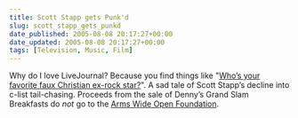 ```yaml
---
title: Scott Stapp gets Punk'd
slug: scott_stapp_gets_punkd
date_published: 2005-08-08 20:17:27+00:00
date_updated: 2005-08-08 20:17:27+00:00
tags: [Television, Music, Film]
---
```

Why do I love LiveJournal? Because you find things like "[Who’s your favorite faux Christian ex-rock star?](http://www.livejournal.com/users/tomluv/13923.html)". A sad tale of Scott Stapp’s decline into c-list tail-chasing. Proceeds from the sale of Denny’s Grand Slam Breakfasts do *not* go to the [Arms Wide Open Foundation](/2001/07/14/although_im_na).
